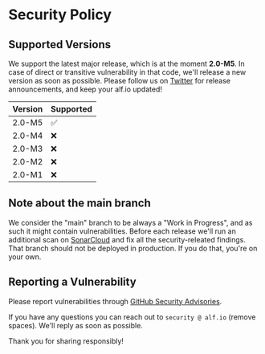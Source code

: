# Security Policy

## Supported Versions

We support the latest major release, which is at the moment **2.0-M5**.
In case of direct or transitive vulnerability in that code, we'll release a new version as soon as possible. 
Please follow us on [Twitter](https://twitter.com/alfio_event) for release announcements, and keep your alf.io updated!

| Version | Supported          |
| ------- | ------------------ |
| 2.0-M5  | :white_check_mark: |
| 2.0-M4  | :x: |
| 2.0-M3  | :x:                |
| 2.0-M2  | :x:                |
| 2.0-M1  | :x:                |

## Note about the main branch

We consider the "main" branch to be always a "Work in Progress", and as such it might contain vulnerabilities.
Before each release we'll run an additional scan on [SonarCloud](https://sonarcloud.io/summary/overall?id=alfio-event_alf.io) and fix all the security-releated findings.
That branch should not be deployed in production. If you do that, you're on your own.


## Reporting a Vulnerability

Please report vulnerabilities through [GitHub Security Advisories](https://github.com/alfio-event/alf.io/security/advisories).

If you have any questions you can reach out to `security @ alf.io` (remove spaces). We'll reply as soon as possible.

Thank you for sharing responsibly!
